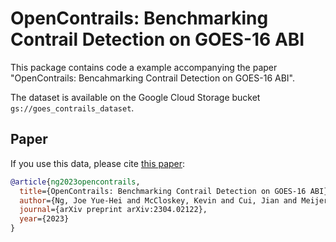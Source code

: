 # OpenContrails: Benchmarking Contrail Detection on GOES-16 ABI

This package contains code a example accompanying the paper "OpenContrails: Bencahmarking Contrail Detection on GOES-16 ABI".

The dataset is available on the Google Cloud Storage bucket `gs://goes_contrails_dataset`.


## Paper
If you use this data, please cite [this paper](https://arxiv.org/abs/2304.02122):

```bibtex
@article{ng2023opencontrails,
  title={OpenContrails: Benchmarking Contrail Detection on GOES-16 ABI},
  author={Ng, Joe Yue-Hei and McCloskey, Kevin and Cui, Jian and Meijer, Vincent and Brand, Erica and Sarna, Aaron and Goyal, Nita and Van Arsdale, Christopher and Geraedts, Scott},
  journal={arXiv preprint arXiv:2304.02122},
  year={2023}
}
```
